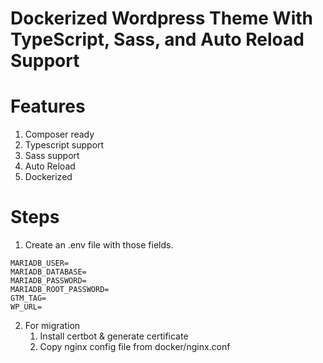 # Dockerized Wordpress Theme With TypeScript, Sass, and Auto Reload Support

# Features

1. Composer ready
2. Typescript support
3. Sass support
4. Auto Reload
5. Dockerized

# Steps

1. Create an .env file with those fields.

```
MARIADB_USER=
MARIADB_DATABASE=
MARIADB_PASSWORD=
MARIADB_ROOT_PASSWORD=
GTM_TAG=
WP_URL=
```

2. For migration
    1. Install certbot & generate certificate
    2. Copy nginx config file from docker/nginx.conf